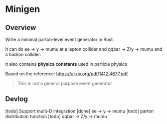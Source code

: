 # Minigen

## Overview

Write a minimal parton-level event generator in Rust.

It can do ee -> y -> mumu at a lepton collider and qqbar -> Z/y -> mumu and a hadron collider.

It also contains **physics constants** used in particle physics

Based on the reference: https://arxiv.org/pdf/1412.4677.pdf

> This is not a general purpose event generator

## Devlog

[todo] Support multi-D integration
[done] ee -> y -> mumu
[todo] parton distribution function
[todo] qqbar -> Z/y -> mumu

